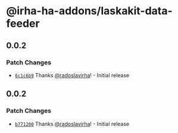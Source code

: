 # @irha-ha-addons/laskakit-data-feeder

## 0.0.2

### Patch Changes

- [`6c1c6b9`](https://github.com/radoslavirha/ha-addons/commit/6c1c6b96c8f5f82654dcc24328fedaf27a7746cf) Thanks [@radoslavirha](https://github.com/radoslavirha)! - Initial release

## 0.0.2

### Patch Changes

- [`b771200`](https://github.com/radoslavirha/ha-addons/commit/b771200f366bfdcdddabd85830bb43af71667354) Thanks [@radoslavirha](https://github.com/radoslavirha)! - Initial release
